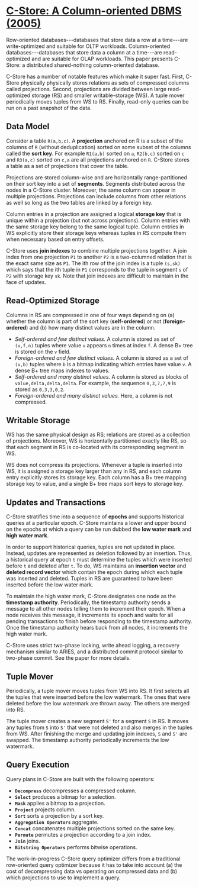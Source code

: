 # [C-Store: A Column-oriented DBMS (2005)](https://scholar.google.com/scholar?cluster=12924804892742402591)
Row-oriented databases---databases that store data a row at a time---are
write-optimized and suitable for OLTP workloads. Column-oriented
databases---databases that store data a column at a time---are read-optimized
and are suitable for OLAP workloads. This paper presents C-Store: a distributed
shared-nothing column-oriented database.

C-Store has a number of notable features which make it super fast.  First,
C-Store physically physically stores relations as sets of compressed columns
called projections.  Second, projections are divided between large
read-optimized storage (RS) and smaller writable-storage (WS). A tuple mover
periodically moves tuples from WS to RS.  Finally, read-only queries can be run
on a past snapshot of the data.

## Data Model
Consider a table `R(a,b,c)`. A **projection** anchored on R is a subset of the
columns of `R` (without deduplication) sorted on some subset of the columns
called the **sort key**.  For example `R1(a,b)` sorted on `a`, `R2(b,c)` sorted
on `c` and `R3(a,c)` sorted on `c,a` are all projections anchored on `R`.
C-Store stores a table as a set of projections that cover the table.

Projections are stored column-wise and are horizontally range-partitioned on
their sort key into a set of **segments**. Segments distributed across the
nodes in a C-Store cluster. Moreover, the same column can appear in multiple
projections. Projections can include columns from other relations as well so
long as the two tables are linked by a foreign key.

Column entries in a projection are assigned a logical **storage key** that is
unique within a projection (but not across projections).  Column entries with
the same storage key belong to the same logical tuple.  Column entries in WS
explicitly store their storage keys whereas tuples in RS compute them when
necessary based on entry offsets.

C-Store uses **join indexes** to combine multiple projections together. A join
index from one projection `P1` to another `P2` is a two-columned relation that
is the exact same size as `P1`. The ith row of the join index is a tuple
`(s,sk)` which says that the ith tuple in `P1` corresponds to the tuple in
segment `s` of `P2` with storage key `sk`. Note that join indexes are difficult
to maintain in the face of updates.

## Read-Optimized Storage
Columns in RS are compressed in one of four ways depending on (a) whether the
column is part of the sort key (**self-ordered**) or not (**foreign-ordered**)
and (b) how many distinct values are in the column.

- *Self-ordered and few distinct values.* A column is stored as set of
  `(v,f,n)` tuples where value `v` appears `n` times at index `f`. A dense B+
  tree is stored on the `v` field.
- *Foreign-ordered and few distinct values.* A column is stored as a set of
  `(v,b)` tuples where `b` is a bitmap indicating which entries have value `v`.
  A dense B+ tree maps indexes to values.
- *Self-ordered and many distinct values.* A column is stored as blocks of
  `value,delta,delta,delta`. For example, the sequence `0,3,7,7,9` is stored as
  `0,3,3,0,2`.
- *Foreign-ordered and many distinct values.* Here, a column is not compressed.

## Writable Storage
WS has the same physical design as RS; relations are stored as a collection of
projections.  Moreover, WS is horizontally partitioned exactly like RS, so that
each segment in RS is co-located with its corresponding segment in WS.

WS does not compress its projections. Whenever a tuple is inserted into WS, it
is assigned a storage key larger than any in RS, and each column entry
explicitly stores its storage key. Each column has a B+ tree mapping storage
key to value, and a single B+ tree maps sort keys to storage key.

## Updates and Transactions
C-Store stratifies time into a sequence of **epochs** and supports historical
queries at a particular epoch.  C-Store maintains a lower and upper bound on
the epochs at which a query can be run dubbed the **low water mark** and **high
water mark**.

In order to support historical queries, tuples are not updated in place.
Instead, updates are represented as deletion followed by an insertion. Thus, a
historical query at epoch `t` must determine the tuples which were inserted
before `t` and deleted after `t`.  To do, WS maintains an **insertion vector**
and **deleted record vector** which contain the epoch during which each tuple
was inserted and deleted. Tuples in RS are guaranteed to have been inserted
before the low water mark.

To maintain the high water mark, C-Store designates one node as the **timestamp
authority**. Periodically, the timestamp authority sends a message to all other
nodes telling them to increment their epoch. When a node receives this message,
it increments its epoch and waits for all pending transactions to finish before
responding to the timestamp authority. Once the timestamp authority hears back
from all nodes, it increments the high water mark.

C-Store uses strict two-phase locking, write ahead logging, a recovery
mechanism similar to ARIES, and a distributed commit protocol similar to
two-phase commit. See the paper for more details.

<!-- TODO(mwhittaker): Understand this section more deeply. -->

## Tuple Mover
Periodically, a tuple mover moves tuples from WS into RS. It first selects all
the tuples that were inserted before the low watermark. The ones that were
deleted before the low watermark are thrown away. The others are merged into
RS.

The tuple mover creates a new segment `S'` for a segment `S` in RS. It moves
any tuples from `S` into `S'` that were not deleted and also merges in the
tuples from WS. After finishing the merge and updating join indexes, `S` and
`S'` are swapped. The timestamp authority periodically increments the low
watermark.

## Query Execution
Query plans in C-Store are built with the following operators:

- **`Decompress`** decompresses a compressed column.
- **`Select`** produces a bitmap for a selection.
- **`Mask`** applies a bitmap to a projection.
- **`Project`** projects column.
- **`Sort`** sorts a projection by a sort key.
- **`Aggregation Operators`** aggregate.
- **`Concat`** concatenates multiple projections sorted on the same key.
- **`Permute`** permutes a projection according to a join index.
- **`Join`** joins.
- **`Bitstring Operators`** performs bitwise operations.

The work-in-progress C-Store query optimizer differs from a traditional
row-oriented query optimizer because it has to take into account (a) the cost
of decompressing data vs operating on compressed data and (b) which projections
to use to implement a query.
